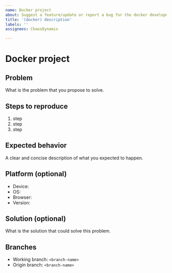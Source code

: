 ```yaml
---
name: Docker project
about: Suggest a feature/update or report a bug for the docker development environment implementation.
title: '(docker) description'
labels: ''
assignees: ChaosDynamix

---
```


# Docker project

## Problem
What is the problem that you propose to solve.

## Steps to reproduce 
1. step
2. step
3. step

## Expected behavior
A clear and concise description of what you expected to happen.

## Platform (optional)
 - Device: <device>
 - OS: <os>
 - Browser: <browser>
 - Version: <version>

## Solution (optional)
What is the solution that could solve this problem.

## Branches
- Working branch: `<branch-name>`
- Origin branch: `<branch-name>`
